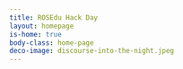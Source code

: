 ```yaml
---
title: ROSEdu Hack Day
layout: homepage
is-home: true
body-class: home-page
deco-image: discourse-into-the-night.jpeg
---
```

